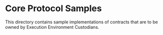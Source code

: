 # Core Protocol Samples

This directory contains sample implementations of contracts that are to be owned by Execution Environment Custodians.
